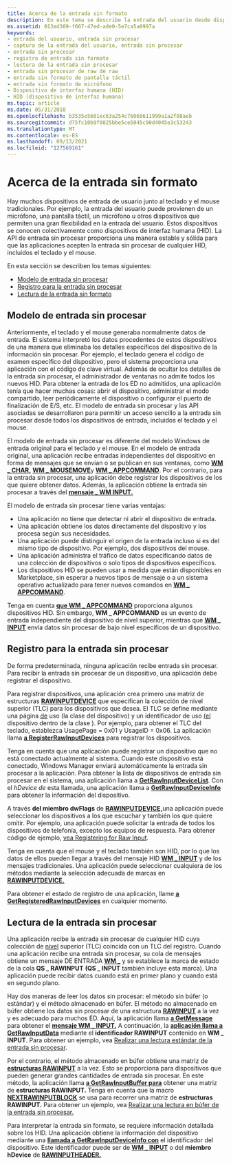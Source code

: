 ```yaml
---
title: Acerca de la entrada sin formato
description: En este tema se describe la entrada del usuario desde dispositivos como micrófonos, pantallas táctiles y micrófonos.
ms.assetid: 013ed309-f667-47ed-ade0-5e7ca5a0997a
keywords:
- entrada del usuario, entrada sin procesar
- captura de la entrada del usuario, entrada sin procesar
- entrada sin procesar
- registro de entrada sin formato
- lectura de la entrada sin procesar
- entrada sin procesar de raw de raw
- entrada sin formato de pantalla táctil
- entrada sin formato de micrófono
- Dispositivo de interfaz humana (HID)
- HID (dispositivo de interfaz humana)
ms.topic: article
ms.date: 05/31/2018
ms.openlocfilehash: b3535e5601ec63a254c76060611999a1a2f08aeb
ms.sourcegitcommit: d75fc10b9f0825bbe5ce5045c90d4045e3c53243
ms.translationtype: MT
ms.contentlocale: es-ES
ms.lasthandoff: 09/13/2021
ms.locfileid: "127569161"
---
```

# <a name="about-raw-input"></a>Acerca de la entrada sin formato

Hay muchos dispositivos de entrada de usuario junto al teclado y el mouse tradicionales. Por ejemplo, la entrada del usuario puede provienen de un micrófono, una pantalla táctil, un micrófono u otros dispositivos que permiten una gran flexibilidad en la entrada del usuario. Estos dispositivos se conocen colectivamente como dispositivos de interfaz humana (HID). La API de entrada sin procesar proporciona una manera estable y sólida para que las aplicaciones acepten la entrada sin procesar de cualquier HID, incluidos el teclado y el mouse.

En esta sección se describen los temas siguientes:

-   [Modelo de entrada sin procesar](#raw-input-model)
-   [Registro para la entrada sin procesar](#registration-for-raw-input)
-   [Lectura de la entrada sin formato](#reading-raw-input)

## <a name="raw-input-model"></a>Modelo de entrada sin procesar

Anteriormente, el teclado y el mouse generaba normalmente datos de entrada. El sistema interpretó los datos procedentes de estos dispositivos de una manera que eliminaba los detalles específicos del dispositivo de la información sin procesar. Por ejemplo, el teclado genera el código de examen específico del dispositivo, pero el sistema proporciona una aplicación con el código de clave virtual. Además de ocultar los detalles de la entrada sin procesar, el administrador de ventanas no admite todos los nuevos HID. Para obtener la entrada de los ED no admitidos, una aplicación tenía que hacer muchas cosas: abrir el dispositivo, administrar el modo compartido, leer periódicamente el dispositivo o configurar el puerto de finalización de E/S, etc. El modelo de entrada sin procesar y las API asociadas se desarrollaron para permitir un acceso sencillo a la entrada sin procesar desde todos los dispositivos de entrada, incluidos el teclado y el mouse.

El modelo de entrada sin procesar es diferente del modelo Windows de entrada original para el teclado y el mouse. En el modelo de entrada original, una aplicación recibe entradas independientes del dispositivo en forma de mensajes que se envían o se publican en sus ventanas, como [**WM \_ CHAR,**](wm-char.md) [**WM \_ MOUSEMOVE**](wm-mousemove.md)y [**WM \_ APPCOMMAND**](wm-appcommand.md). Por el contrario, para la entrada sin procesar, una aplicación debe registrar los dispositivos de los que quiere obtener datos. Además, la aplicación obtiene la entrada sin procesar a través del [**mensaje \_ WM INPUT.**](wm-input.md)

El modelo de entrada sin procesar tiene varias ventajas:

-   Una aplicación no tiene que detectar ni abrir el dispositivo de entrada.
-   Una aplicación obtiene los datos directamente del dispositivo y los procesa según sus necesidades.
-   Una aplicación puede distinguir el origen de la entrada incluso si es del mismo tipo de dispositivo. Por ejemplo, dos dispositivos del mouse.
-   Una aplicación administra el tráfico de datos especificando datos de una colección de dispositivos o solo tipos de dispositivos específicos.
-   Los dispositivos HID se pueden usar a medida que están disponibles en Marketplace, sin esperar a nuevos tipos de mensaje o a un sistema operativo actualizado para tener nuevos comandos en [**WM \_ APPCOMMAND**](wm-appcommand.md).

Tenga en cuenta [**que WM \_ APPCOMMAND**](wm-appcommand.md) proporciona algunos dispositivos HID. Sin embargo, **WM \_ APPCOMMAND** es un evento de entrada independiente del dispositivo de nivel superior, mientras que [**WM \_ INPUT**](wm-input.md) envía datos sin procesar de bajo nivel específicos de un dispositivo.

## <a name="registration-for-raw-input"></a>Registro para la entrada sin procesar

De forma predeterminada, ninguna aplicación recibe entrada sin procesar. Para recibir la entrada sin procesar de un dispositivo, una aplicación debe registrar el dispositivo.

Para registrar dispositivos, una aplicación crea primero una [](/windows-hardware/drivers/hid/top-level-collections) matriz de estructuras [**RAWINPUTDEVICE**](/windows/win32/api/winuser/ns-winuser-rawinputdevice) que especifican la colección de nivel superior (TLC) para los dispositivos que desea. El TLC se define mediante una página [de](/windows-hardware/drivers/hid/hid-usages#usage-page) uso (la clase del dispositivo) y un identificador de uso [(el](/windows-hardware/drivers/hid/hid-usages#usage-id) dispositivo dentro de la clase ). Por ejemplo, para obtener el TLC del teclado, establezca UsagePage = 0x01 y UsageID = 0x06. La aplicación llama [**a RegisterRawInputDevices**](/windows/win32/api/winuser/nf-winuser-registerrawinputdevices) para registrar los dispositivos.

Tenga en cuenta que una aplicación puede registrar un dispositivo que no está conectado actualmente al sistema. Cuando este dispositivo está conectado, Windows Manager enviará automáticamente la entrada sin procesar a la aplicación. Para obtener la lista de dispositivos de entrada sin procesar en el sistema, una aplicación llama a [**GetRawInputDeviceList**](/windows/win32/api/winuser/nf-winuser-getrawinputdevicelist). Con el *hDevice de* esta llamada, una aplicación llama a [**GetRawInputDeviceInfo**](/windows/win32/api/winuser/nf-winuser-getrawinputdeviceinfoa) para obtener la información del dispositivo.

A través **del miembro dwFlags** de [**RAWINPUTDEVICE,**](/windows/win32/api/winuser/ns-winuser-rawinputdevice)una aplicación puede seleccionar los dispositivos a los que escuchar y también los que quiere omitir. Por ejemplo, una aplicación puede solicitar la entrada de todos los dispositivos de telefonía, excepto los equipos de respuesta. Para obtener código de ejemplo, [vea Registering for Raw Input](using-raw-input.md).

Tenga en cuenta que el mouse y el teclado también son HID, por lo que los datos de ellos pueden llegar a través del mensaje HID [**WM \_ INPUT**](wm-input.md) y de los mensajes tradicionales. Una aplicación puede seleccionar cualquiera de los métodos mediante la selección adecuada de marcas en [**RAWINPUTDEVICE.**](/windows/win32/api/winuser/ns-winuser-rawinputdevice)

Para obtener el estado de registro de una aplicación, llame [**a GetRegisteredRawInputDevices**](/windows/win32/api/winuser/nf-winuser-getregisteredrawinputdevices) en cualquier momento.

## <a name="reading-raw-input"></a>Lectura de la entrada sin procesar

Una aplicación recibe la entrada sin procesar de cualquier HID cuya colección de [nivel](/windows-hardware/drivers/hid/top-level-collections) superior (TLC) coincida con un TLC del registro. Cuando una aplicación recibe una entrada sin procesar, su cola de mensajes obtiene un mensaje DE ENTRADA [**WM \_**](wm-input.md) y se establece la marca de estado de la cola **QS \_ RAWINPUT** **(QS \_ INPUT** también incluye esta marca). Una aplicación puede recibir datos cuando está en primer plano y cuando está en segundo plano.

Hay dos maneras de leer los datos sin procesar: el método sin búfer (o estándar) y el método almacenado en búfer. El método no almacenado en búfer obtiene los datos sin procesar de una estructura [**RAWINPUT**](/windows/win32/api/winuser/ns-winuser-rawinput) a la vez y es adecuado para muchos ED. Aquí, la aplicación llama [**a GetMessage**](/windows/desktop/api/winuser/nf-winuser-getmessage) para obtener el [**mensaje WM \_ INPUT.**](wm-input.md) A continuación, la [**aplicación llama a GetRawInputData**](/windows/win32/api/winuser/nf-winuser-getrawinputdata) mediante el **identificador RAWINPUT** contenido en **WM \_ INPUT**. Para obtener un ejemplo, vea [Realizar una lectura estándar de la entrada sin procesar](using-raw-input.md).

Por el contrario, el método almacenado en búfer obtiene una matriz de [**estructuras RAWINPUT**](/windows/win32/api/winuser/ns-winuser-rawinput) a la vez. Esto se proporciona para dispositivos que pueden generar grandes cantidades de entrada sin procesar. En este método, la aplicación llama [**a GetRawInputBuffer para**](/windows/win32/api/winuser/nf-winuser-getrawinputbuffer) obtener una matriz de **estructuras RAWINPUT.** Tenga en cuenta que la macro [**NEXTRAWINPUTBLOCK**](/windows/win32/api/winuser/nf-winuser-nextrawinputblock) se usa para recorrer una matriz de **estructuras RAWINPUT.** Para obtener un ejemplo, vea [Realizar una lectura en búfer de la entrada sin procesar.](using-raw-input.md)

Para interpretar la entrada sin formato, se requiere información detallada sobre los HID. Una aplicación obtiene la información del dispositivo mediante una [**llamada a GetRawInputDeviceInfo con**](/windows/win32/api/winuser/nf-winuser-getrawinputdeviceinfoa) el identificador del dispositivo. Este identificador puede ser de [**WM \_ INPUT**](wm-input.md) o del **miembro hDevice** de [**RAWINPUTHEADER.**](/windows/win32/api/winuser/ns-winuser-rawinputheader)
